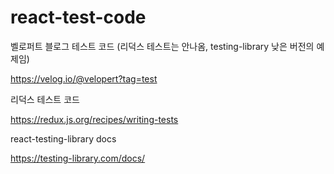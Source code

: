 # react-test-code

벨로퍼트 블로그 테스트 코드 (리덕스 테스트는 안나옴, testing-library 낮은 버전의 예제임)

https://velog.io/@velopert?tag=test

리덕스 테스트 코드

https://redux.js.org/recipes/writing-tests

react-testing-library docs

https://testing-library.com/docs/
